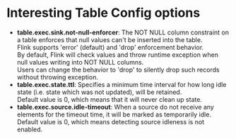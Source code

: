 # Interesting Table Config options
* __table.exec.sink.not-null-enforcer__: The NOT NULL column constraint on a table enforces that null values can't be inserted into the table.  
  Flink supports 'error' (default) and 'drop' enforcement behavior.  
  By default, Flink will check values and throw runtime exception when null values writing into NOT NULL columns.  
  Users can change the behavior to 'drop' to silently drop such records without throwing exception.
* __table.exec.state.ttl__: Specifies a minimum time interval for how long idle state (i.e. state which was not updated), will be retained.  
  Default value is 0, which means that it will never clean up state.
* __table.exec.source.idle-timeout__: When a source do not receive any elements for the timeout time, it will be marked as temporarily idle.  
  Default value is 0, which means detecting source idleness is not enabled.
